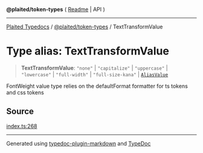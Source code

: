 **@plaited/token-types** ( [Readme](../README.md) \| API )

***

[Plaited Typedocs](../../../modules.md) / [@plaited/token-types](../modules.md) / TextTransformValue

# Type alias: TextTransformValue

> **TextTransformValue**: `"none"` \| `"capitalize"` \| `"uppercase"` \| `"lowercase"` \| `"full-width"` \| `"full-size-kana"` \| [`AliasValue`](AliasValue.md)

FontWeight value type relies on the defaultFormat formatter for ts tokens and css tokens

## Source

[index.ts:268](https://github.com/plaited/plaited/blob/317e868/libs/token-types/src/index.ts#L268)

***

Generated using [typedoc-plugin-markdown](https://www.npmjs.com/package/typedoc-plugin-markdown) and [TypeDoc](https://typedoc.org/)
